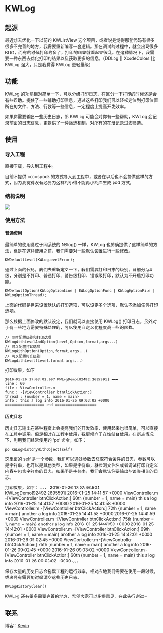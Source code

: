 # KWLog


## 起源

最近想去优化一下以前的 KWListView 这个项目，或者说是觉得那套代码有很多很多不完善的地方，我需要重新编写一套逻辑。那在调试的过程中，就会出现很多BUG，而有的时候打印的多了，打印的结果就看起来很乱。在这种情况下，我需要一种东西去优化打印的结果以及获取更多的信息。（DDLog || XcodeColors 比 KWLog 强大，只是我觉得 KWLog 更轻量级）

<!--more-->

## 功能

KWLog 的功能相对简单一下，可以分级打印日志，在区分一下打印的时候还是会有些帮助。提供了一些辅助打印信息，通过这些打印我们可以轻松定位到打印位置所在的文件、方法、行数等一些信息，一定程度上提高开发效率。

如果你需要输出一些历史日志，那 KWLog 可能会对你有一些帮助，KWLog 会记录前面的日志信息，更提供了一种筛选机制，对所有的在册记录过滤筛选。

## 使用

### 导入工程

直接下载，导入到工程中。

目前不提供 cocospods 的方式导入到工程中，或者在以后也不会提供这样的方式，因为我觉得没有必要为这样的小得不能再小的库生成 pod 方式。

### 结构说明

![](http://www.makaiwen.com/cus_img/kwlog_1.png)

### 使用方法

#### 普通使用

最简单的使用莫过于同系统的 NSlog() 一样，KWLog 也的确提供了这样简单的方法，但是在这样使用之前，我们需要对一些默认设置进行一些修改。

```
KWDefaultLevel(KWLogLevelError);
```

通过上面的代码，我们去重新定义一下，我们需要打印日志的级别。目前分为4级，分别是不打印、普通打印、警告级打印、错误级打印，默认为不开启打印功能。

```
KWDefaultOption(KWLogOptionLine | KWLogOptionFunc | KWLogOptionFile | KWLogOptionThread);
```

上面的代码是用来设置默认的打印选项，可以设定多个选项，默认不添加任何打印选项。

那么根据上面修改的默认设定，我们就可以直接使用 KWLog() 打印日志，另外对于有一些地方需要特殊处理的，可以使用自定义化程度高一些的函数。

```
// 同时配置级别和打印选项
KWLogWithLevelAndOption(Level,Option,format,args...) 
// 可以配置打印选项
KWLogWithOption(Option,format,args...)
// 可以配置打印级别
KWLogWithLevel(Level,format,args...)
```

打印效果，如下

```
2016-01-26 17:03:02.007 KWLogDemo[92492:2695591] ❤️❤️❤️
line : 60
file : ViewController.m
func : -[ViewController btnClickAction:]
thread : {number = 1, name = main}
info : this a log info 2016-01-26 09:03:02 +0000
================== end ===================
```
#### 历史日志

历史日志输出在某种程度上会提高我们的开发效率，使用起来也很简单，可以直接在工程中调用，但是相对在工程中使用，我更倾向于在控制台使用。在断点情况下，利用我们经常使用的 ‘po’ 命令，如下：

```
po KWLogHistoryWithObject(self)
```

这里面的 self 是一个参数，我们可以通过参数去获取符合条件的日志，参数可以是字符串，也可以是其他类型，如果是字符串，就检测文件名或者调试打印自定义内容中包含字符串的日志，如果不是字符串，我们会默认你要输出与该类相关的日志。

打印效果，如下：
、、、
2016-01-26 17:07:46.504 KWLogDemo[92492:2695591] 
2016-01-25 14:41:57 +0000  ViewController.m  -[ViewController btnClickAction:]  60th  {number = 1, name = main}  this a log info 2016-01-25 14:41:57 +0000
2016-01-25 14:41:58 +0000  ViewController.m  -[ViewController btnClickAction:]  72th  {number = 1, name = main}  another a log info 2016-01-25 14:41:58 +0000
2016-01-25 14:41:59 +0000  ViewController.m  -[ViewController btnClickAction:]  75th  {number = 1, name = main}  another a log info 2016-01-25 14:41:59 +0000
2016-01-25 14:42:01 +0000  ViewController.m  -[ViewController btnClickAction:]  69th  {number = 1, name = main}  another a log info 2016-01-25 14:42:01 +0000
2016-01-26 09:02:45 +0000  ViewController.m  -[ViewController btnClickAction:]  75th  {number = 1, name = main}  another a log info 2016-01-26 09:02:45 +0000
2016-01-26 09:03:02 +0000  ViewController.m  -[ViewController btnClickAction:]  60th  {number = 1, name = main}  this a log info 2016-01-26 09:03:02 +0000
、、、

保存大量的历史日志会拖累工程的运行效率，相对应地我们需要在使用一段时候，或者是有需要的时候清空这些历史日志。

```
KWLogHistoryClear()
```
KWLog 还有很多需要完善的地方，希望大家可以多提意见，在此先行谢过~

## 联系

博客：[Kevin](http://www.makaiwen.com/) 
